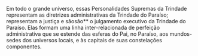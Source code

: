 ﻿Em todo o grande universo, essas Personalidades Supremas da Trindade representam as diretrizes administrativas da Trindade do Paraíso; representam a justiça e sãosão** o julgamento executivo da Trindade do Paraíso. Elas formam uma linha inter-relacionada de perfeição administrativa que se estende das esferas do Pai, no Paraíso, aos mundos-sedes dos universos locais, e às capitais de suas constelações componentes.